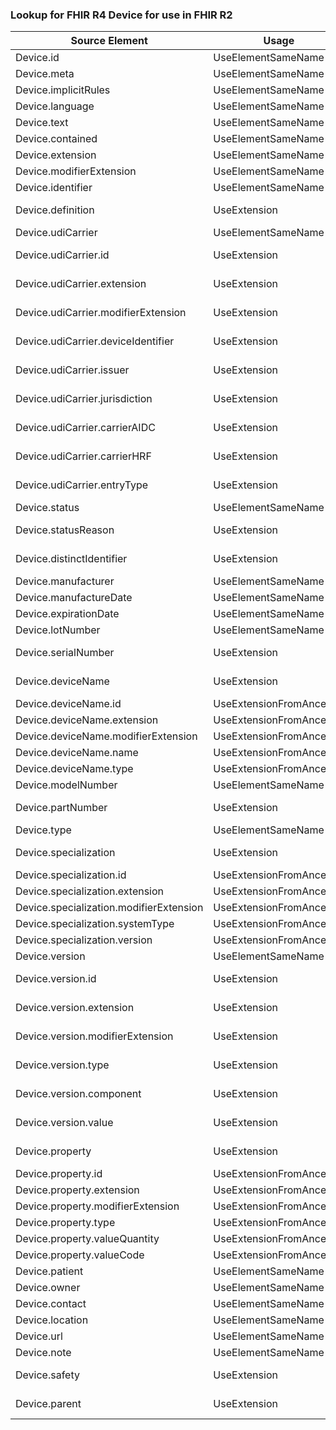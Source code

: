### Lookup for FHIR R4 Device for use in FHIR R2

| Source Element | Usage | Target |
| -------------- | ----- | ------ |
| Device.id | UseElementSameName | Device.id |
| Device.meta | UseElementSameName | Device.meta |
| Device.implicitRules | UseElementSameName | Device.implicitRules |
| Device.language | UseElementSameName | Device.language |
| Device.text | UseElementSameName | Device.text |
| Device.contained | UseElementSameName | Device.contained |
| Device.extension | UseElementSameName | Device.extension |
| Device.modifierExtension | UseElementSameName | Device.modifierExtension |
| Device.identifier | UseElementSameName | Device.identifier |
| Device.definition | UseExtension | http://hl7.org/fhir/4.0/StructureDefinition/extension-Device.definition |
| Device.udiCarrier | UseElementSameName | Device.udi |
| Device.udiCarrier.id | UseExtension | http://hl7.org/fhir/4.0/StructureDefinition/extension-Device.udiCarrier.id |
| Device.udiCarrier.extension | UseExtension | http://hl7.org/fhir/4.0/StructureDefinition/extension-Device.udiCarrier.extension |
| Device.udiCarrier.modifierExtension | UseExtension | http://hl7.org/fhir/4.0/StructureDefinition/extension-Device.udiCarrier.modifierExtension |
| Device.udiCarrier.deviceIdentifier | UseExtension | http://hl7.org/fhir/4.0/StructureDefinition/extension-Device.udiCarrier.deviceIdentifier |
| Device.udiCarrier.issuer | UseExtension | http://hl7.org/fhir/4.0/StructureDefinition/extension-Device.udiCarrier.issuer |
| Device.udiCarrier.jurisdiction | UseExtension | http://hl7.org/fhir/4.0/StructureDefinition/extension-Device.udiCarrier.jurisdiction |
| Device.udiCarrier.carrierAIDC | UseExtension | http://hl7.org/fhir/4.0/StructureDefinition/extension-Device.udiCarrier.carrierAIDC |
| Device.udiCarrier.carrierHRF | UseExtension | http://hl7.org/fhir/4.0/StructureDefinition/extension-Device.udiCarrier.carrierHRF |
| Device.udiCarrier.entryType | UseExtension | http://hl7.org/fhir/4.0/StructureDefinition/extension-Device.udiCarrier.entryType |
| Device.status | UseElementSameName | Device.status |
| Device.statusReason | UseExtension | http://hl7.org/fhir/4.0/StructureDefinition/extension-Device.statusReason |
| Device.distinctIdentifier | UseExtension | http://hl7.org/fhir/4.0/StructureDefinition/extension-Device.distinctIdentifier |
| Device.manufacturer | UseElementSameName | Device.manufacturer |
| Device.manufactureDate | UseElementSameName | Device.manufactureDate |
| Device.expirationDate | UseElementSameName | Device.expiry |
| Device.lotNumber | UseElementSameName | Device.lotNumber |
| Device.serialNumber | UseExtension | http://hl7.org/fhir/4.0/StructureDefinition/extension-Device.serialNumber |
| Device.deviceName | UseExtension | http://hl7.org/fhir/4.0/StructureDefinition/extension-Device.deviceName |
| Device.deviceName.id | UseExtensionFromAncestor | - |
| Device.deviceName.extension | UseExtensionFromAncestor | - |
| Device.deviceName.modifierExtension | UseExtensionFromAncestor | - |
| Device.deviceName.name | UseExtensionFromAncestor | - |
| Device.deviceName.type | UseExtensionFromAncestor | - |
| Device.modelNumber | UseElementSameName | Device.model |
| Device.partNumber | UseExtension | http://hl7.org/fhir/4.0/StructureDefinition/extension-Device.partNumber |
| Device.type | UseElementSameName | Device.type |
| Device.specialization | UseExtension | http://hl7.org/fhir/4.0/StructureDefinition/extension-Device.specialization |
| Device.specialization.id | UseExtensionFromAncestor | - |
| Device.specialization.extension | UseExtensionFromAncestor | - |
| Device.specialization.modifierExtension | UseExtensionFromAncestor | - |
| Device.specialization.systemType | UseExtensionFromAncestor | - |
| Device.specialization.version | UseExtensionFromAncestor | - |
| Device.version | UseElementSameName | Device.version |
| Device.version.id | UseExtension | http://hl7.org/fhir/4.0/StructureDefinition/extension-Device.version.id |
| Device.version.extension | UseExtension | http://hl7.org/fhir/4.0/StructureDefinition/extension-Device.version.extension |
| Device.version.modifierExtension | UseExtension | http://hl7.org/fhir/4.0/StructureDefinition/extension-Device.version.modifierExtension |
| Device.version.type | UseExtension | http://hl7.org/fhir/4.0/StructureDefinition/extension-Device.version.type |
| Device.version.component | UseExtension | http://hl7.org/fhir/4.0/StructureDefinition/extension-Device.version.component |
| Device.version.value | UseExtension | http://hl7.org/fhir/4.0/StructureDefinition/extension-Device.version.value |
| Device.property | UseExtension | http://hl7.org/fhir/4.0/StructureDefinition/extension-Device.property |
| Device.property.id | UseExtensionFromAncestor | - |
| Device.property.extension | UseExtensionFromAncestor | - |
| Device.property.modifierExtension | UseExtensionFromAncestor | - |
| Device.property.type | UseExtensionFromAncestor | - |
| Device.property.valueQuantity | UseExtensionFromAncestor | - |
| Device.property.valueCode | UseExtensionFromAncestor | - |
| Device.patient | UseElementSameName | Device.patient |
| Device.owner | UseElementSameName | Device.owner |
| Device.contact | UseElementSameName | Device.contact |
| Device.location | UseElementSameName | Device.location |
| Device.url | UseElementSameName | Device.url |
| Device.note | UseElementSameName | Device.note |
| Device.safety | UseExtension | http://hl7.org/fhir/4.0/StructureDefinition/extension-Device.safety |
| Device.parent | UseExtension | http://hl7.org/fhir/4.0/StructureDefinition/extension-Device.parent |
